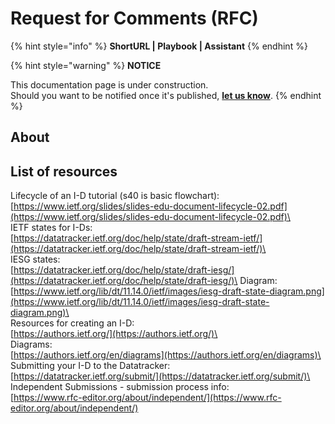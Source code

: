 # Request for Comments (RFC)

{% hint style="info" %}
**ShortURL | Playbook | Assistant**
{% endhint %}

{% hint style="warning" %}
**NOTICE**

This documentation page is under construction.\
Should you want to be notified once it's published, [**let us know**](https://tiof.click/TIOFTarianUpdatesService).
{% endhint %}

## About

## List of resources

Lifecycle of an I-D tutorial (s40 is basic flowchart):\
[https://www.ietf.org/slides/slides-edu-document-lifecycle-02.pdf](https://www.ietf.org/slides/slides-edu-document-lifecycle-02.pdf)\
\
IETF states for I-Ds:\
[https://datatracker.ietf.org/doc/help/state/draft-stream-ietf/](https://datatracker.ietf.org/doc/help/state/draft-stream-ietf/)\
\
IESG states:\
[https://datatracker.ietf.org/doc/help/state/draft-iesg/](https://datatracker.ietf.org/doc/help/state/draft-iesg/)\
Diagram: [https://www.ietf.org/lib/dt/11.14.0/ietf/images/iesg-draft-state-diagram.png](https://www.ietf.org/lib/dt/11.14.0/ietf/images/iesg-draft-state-diagram.png)\
\
Resources for creating an I-D:\
[https://authors.ietf.org/](https://authors.ietf.org/)\
\
Diagrams:\
[https://authors.ietf.org/en/diagrams](https://authors.ietf.org/en/diagrams)\
\
Submitting your I-D to the Datatracker:\
[https://datatracker.ietf.org/submit/](https://datatracker.ietf.org/submit/)\
\
Independent Submissions - submission process info:\
[https://www.rfc-editor.org/about/independent/](https://www.rfc-editor.org/about/independent/)
